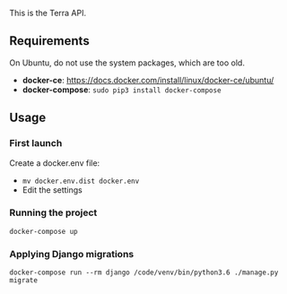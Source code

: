 This is the Terra API.

## Requirements

On Ubuntu, do not use the system packages, which are too old.
* **docker-ce**: https://docs.docker.com/install/linux/docker-ce/ubuntu/
* **docker-compose**: `sudo pip3 install docker-compose`


## Usage

### First launch
Create a docker.env file:
* `mv docker.env.dist docker.env`
* Edit the settings

### Running the project
`docker-compose up`

### Applying Django migrations
`docker-compose run --rm django /code/venv/bin/python3.6 ./manage.py migrate`